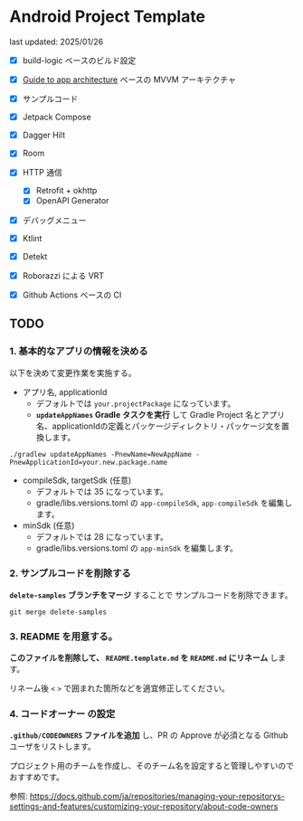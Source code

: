 # Android Project Template

last updated: 2025/01/26

- [x] build-logic ベースのビルド設定
- [x] [Guide to app architecture](https://developer.android.com/topic/architecture) ベースの MVVM アーキテクチャ
- [x] サンプルコード

- [x] Jetpack Compose
- [x] Dagger Hilt
- [x] Room
- [x] HTTP 通信
    - [x] Retrofit + okhttp
    - [x] OpenAPI Generator
- [x] デバッグメニュー

- [x] Ktlint
- [x] Detekt
- [x] Roborazzi による VRT
- [x] Github Actions ベースの CI

## TODO

### 1. 基本的なアプリの情報を決める

以下を決めて変更作業を実施する。

- アプリ名, applicationId
    - デフォルトでは `your.projectPackage` になっています。
    - **`updateAppNames` Gradle タスクを実行** して Gradle Project 名とアプリ名、applicationIdの定義とパッケージディレクトリ・パッケージ文を置換します。

```shell
./gradlew updateAppNames -PnewName=NewAppName -PnewApplicationId=your.new.package.name
```

- compileSdk, targetSdk (任意)
    - デフォルトでは 35 になっています。
    - gradle/libs.versions.toml の `app-compileSdk`, `app-compileSdk` を編集します。
- minSdk (任意)
    - デフォルトでは 28 になっています。
    - gradle/libs.versions.toml の `app-minSdk` を編集します。

### 2. サンプルコードを削除する

**`delete-samples` ブランチをマージ** することで サンプルコードを削除できます。

```shell
git merge delete-samples
```

### 3. README を用意する。

**このファイルを削除して、 `README.template.md` を `README.md` にリネーム** します。

リネーム後 `<` `>` で囲まれた箇所などを適宜修正してください。

### 4. コードオーナー の設定

**`.github/CODEOWNERS` ファイルを追加** し、PR の Approve が必須となる Github ユーザをリストします。

プロジェクト用のチームを作成し、そのチーム名を設定すると管理しやすいのでおすすめです。

参照: https://docs.github.com/ja/repositories/managing-your-repositorys-settings-and-features/customizing-your-repository/about-code-owners
